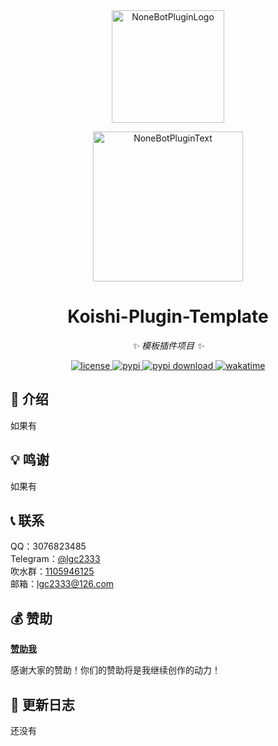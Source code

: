<!-- markdownlint-disable MD026 MD031 MD033 MD036 MD041 -->

<div align="center">

<a href="https://koishi.chat/zh-CN/market/">
  <img src="https://raw.githubusercontent.com/lgc2333/koishi-workspace/master/readme/koishi-plugin.png" width="180" height="180" alt="NoneBotPluginLogo">
</a>

<p>
  <img src="https://raw.githubusercontent.com/lgc2333/koishi-workspace/master/readme/KoishiPlugin.svg" width="240" alt="NoneBotPluginText">
</p>

# Koishi-Plugin-Template

_✨ 模板插件项目 ✨_

<a href="./LICENSE">
  <img src="https://img.shields.io/github/license/lgc2333/koishi-plugin-template.svg" alt="license">
</a>
<a href="https://www.npmjs.com/package/koishi-plugin-template">
  <img src="https://img.shields.io/npm/v/koishi-plugin-template" alt="pypi">
</a>
<a href="https://www.npmjs.com/package/koishi-plugin-template">
  <img src="https://img.shields.io/npm/dm/koishi-plugin-template" alt="pypi download">
</a>
<a href="https://wakatime.com/badge/user/b61b0f9a-f40b-4c82-bc51-0a75c67bfccf/project/c871162c-2c6d-4a99-8de5-c8c8d7d3a0f1">
  <img src="https://wakatime.com/badge/user/b61b0f9a-f40b-4c82-bc51-0a75c67bfccf/project/c871162c-2c6d-4a99-8de5-c8c8d7d3a0f1.svg" alt="wakatime">
</a>

</div>

## 📖 介绍

如果有

## 💡 鸣谢

如果有

## 📞 联系

QQ：3076823485  
Telegram：[@lgc2333](https://t.me/lgc2333)  
吹水群：[1105946125](https://jq.qq.com/?_wv=1027&k=Z3n1MpEp)  
邮箱：<lgc2333@126.com>

## 💰 赞助

**[赞助我](https://blog.lgc2333.top/donate)**

感谢大家的赞助！你们的赞助将是我继续创作的动力！

## 📝 更新日志

还没有
